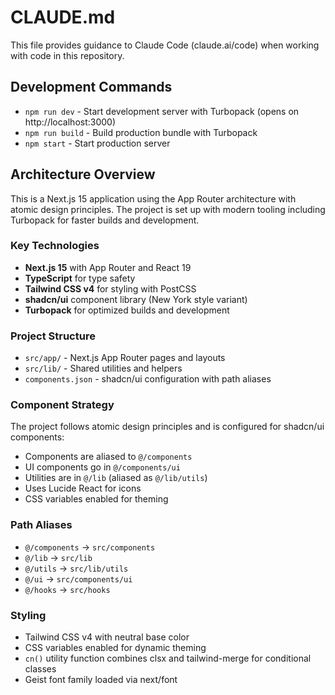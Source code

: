 # CLAUDE.md

This file provides guidance to Claude Code (claude.ai/code) when working with code in this repository.

## Development Commands

- `npm run dev` - Start development server with Turbopack (opens on http://localhost:3000)
- `npm run build` - Build production bundle with Turbopack
- `npm start` - Start production server

## Architecture Overview

This is a Next.js 15 application using the App Router architecture with atomic design principles. The project is set up with modern tooling including Turbopack for faster builds and development.

### Key Technologies
- **Next.js 15** with App Router and React 19
- **TypeScript** for type safety
- **Tailwind CSS v4** for styling with PostCSS
- **shadcn/ui** component library (New York style variant)
- **Turbopack** for optimized builds and development

### Project Structure
- `src/app/` - Next.js App Router pages and layouts
- `src/lib/` - Shared utilities and helpers
- `components.json` - shadcn/ui configuration with path aliases

### Component Strategy
The project follows atomic design principles and is configured for shadcn/ui components:
- Components are aliased to `@/components`
- UI components go in `@/components/ui`
- Utilities are in `@/lib` (aliased as `@/lib/utils`)
- Uses Lucide React for icons
- CSS variables enabled for theming

### Path Aliases
- `@/components` → `src/components`
- `@/lib` → `src/lib`
- `@/utils` → `src/lib/utils`
- `@/ui` → `src/components/ui`
- `@/hooks` → `src/hooks`

### Styling
- Tailwind CSS v4 with neutral base color
- CSS variables enabled for dynamic theming
- `cn()` utility function combines clsx and tailwind-merge for conditional classes
- Geist font family loaded via next/font